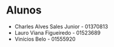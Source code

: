 # Alunos

* Charles Alves Sales Junior - 01370813
* Lauro Viana Figueiredo - 01523689
* Vinícios Belo - 01555920